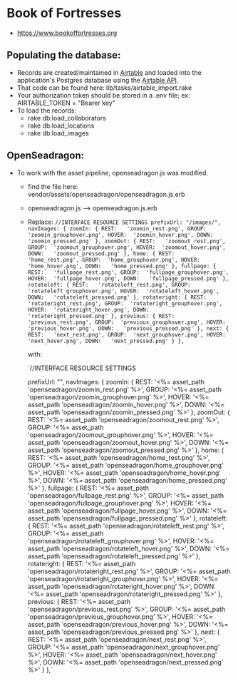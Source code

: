 # Book of Fortresses
* https://www.bookoffortresses.org

## Populating the database:
* Records are created/maintained in [Airtable](https://airtable.com/) and loaded into the application's Postgres database using the [Airtable API](https://airtable.com/api).
* That code can be found here: lib/tasks/airtable_import.rake
* Your authorization token should be stored in a .env file; ex: AIRTABLE_TOKEN = "Bearer key"
* To load the records:
  * rake db:load_collaborators
  * rake db:load_locations
  * rake db:load_images

## OpenSeadragon:
* To work with the asset pipeline, openseadragon.js was modified.
  * find the file here: vendor/assets/openseadragon/openseadragon.js.erb
  * openseadragon.js --> openseadragon.js.erb
  * Replace:
    `//INTERFACE RESOURCE SETTINGS
    prefixUrl: "/images/",
    navImages: {
        zoomIn: {
            REST:   'zoomin_rest.png',
            GROUP:  'zoomin_grouphover.png',
            HOVER:  'zoomin_hover.png',
            DOWN:   'zoomin_pressed.png'
        },
        zoomOut: {
            REST:   'zoomout_rest.png',
            GROUP:  'zoomout_grouphover.png',
            HOVER:  'zoomout_hover.png',
            DOWN:   'zoomout_pressed.png'
        },
        home: {
            REST:   'home_rest.png',
            GROUP:  'home_grouphover.png',
            HOVER:  'home_hover.png',
            DOWN:   'home_pressed.png'
        },
        fullpage: {
            REST:   'fullpage_rest.png',
            GROUP:  'fullpage_grouphover.png',
            HOVER:  'fullpage_hover.png',
            DOWN:   'fullpage_pressed.png'
        },
        rotateleft: {
            REST:   'rotateleft_rest.png',
            GROUP:  'rotateleft_grouphover.png',
            HOVER:  'rotateleft_hover.png',
            DOWN:   'rotateleft_pressed.png'
        },
        rotateright: {
            REST:   'rotateright_rest.png',
            GROUP:  'rotateright_grouphover.png',
            HOVER:  'rotateright_hover.png',
            DOWN:   'rotateright_pressed.png'
        },
        previous: {
            REST:   'previous_rest.png',
            GROUP:  'previous_grouphover.png',
            HOVER:  'previous_hover.png',
            DOWN:   'previous_pressed.png'
        },
        next: {
            REST:   'next_rest.png',
            GROUP:  'next_grouphover.png',
            HOVER:  'next_hover.png',
            DOWN:   'next_pressed.png'
        }
    },`

    with:

    `//INTERFACE RESOURCE SETTINGS

    prefixUrl:  "",
    navImages: {
      zoomIn: {
      REST:     '<%= asset_path 'openseadragon/zoomin_rest.png' %>',
      GROUP:    '<%= asset_path 'openseadragon/zoomin_grouphover.png' %>',
      HOVER:    '<%= asset_path 'openseadragon/zoomin_hover.png' %>',
      DOWN:     '<%= asset_path 'openseadragon/zoomin_pressed.png' %>'
    },
    zoomOut: {
        REST:   '<%= asset_path 'openseadragon/zoomout_rest.png' %>',
        GROUP:  '<%= asset_path 'openseadragon/zoomout_grouphover.png' %>',
        HOVER:  '<%= asset_path 'openseadragon/zoomout_hover.png' %>',
        DOWN:   '<%= asset_path 'openseadragon/zoomout_pressed.png' %>'
    },
    home: {
        REST:   '<%= asset_path 'openseadragon/home_rest.png' %>',
        GROUP:  '<%= asset_path 'openseadragon/home_grouphover.png' %>',
        HOVER:  '<%= asset_path 'openseadragon/home_hover.png' %>',
        DOWN:   '<%= asset_path 'openseadragon/home_pressed.png' %>'
    },
    fullpage: {
        REST:   '<%= asset_path 'openseadragon/fullpage_rest.png' %>',
        GROUP:  '<%= asset_path 'openseadragon/fullpage_grouphover.png' %>',
        HOVER:  '<%= asset_path 'openseadragon/fullpage_hover.png' %>',
        DOWN:   '<%= asset_path 'openseadragon/fullpage_pressed.png' %>'
    },
    rotateleft: {
        REST:   '<%= asset_path 'openseadragon/rotateleft_rest.png' %>',
        GROUP:  '<%= asset_path 'openseadragon/rotateleft_grouphover.png' %>',
        HOVER:  '<%= asset_path 'openseadragon/rotateleft_hover.png' %>',
        DOWN:   '<%= asset_path 'openseadragon/rotateleft_pressed.png' %>'
    },
    rotateright: {
        REST:   '<%= asset_path 'openseadragon/rotateright_rest.png' %>',
        GROUP:  '<%= asset_path 'openseadragon/rotateright_grouphover.png' %>',
        HOVER:  '<%= asset_path 'openseadragon/rotateright_hover.png' %>',
        DOWN:   '<%= asset_path 'openseadragon/rotateright_pressed.png' %>'
    },
    previous: {
        REST:   '<%= asset_path 'openseadragon/previous_rest.png' %>',
        GROUP:  '<%= asset_path 'openseadragon/previous_grouphover.png' %>',
        HOVER:  '<%= asset_path 'openseadragon/previous_hover.png' %>',
        DOWN:   '<%= asset_path 'openseadragon/previous_pressed.png' %>'
    },
    next: {
        REST:   '<%= asset_path 'openseadragon/next_rest.png' %>',
        GROUP:  '<%= asset_path 'openseadragon/next_grouphover.png' %>',
        HOVER:  '<%= asset_path 'openseadragon/next_hover.png' %>',
        DOWN:   '<%= asset_path 'openseadragon/next_pressed.png' %>'
    }
  },`
